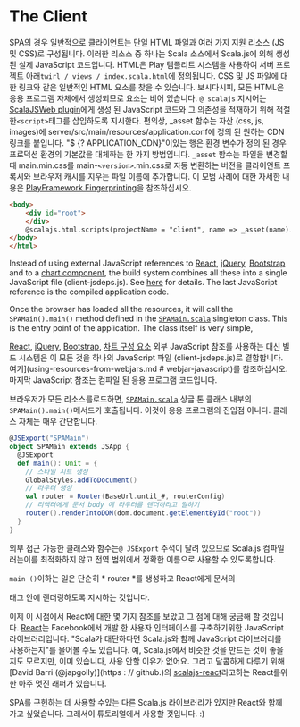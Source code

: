 # The Client

SPA의 경우 일반적으로 클라이언트는 단일 HTML 파일과 여러 가지 지원 리소스 (JS 및 CSS)로 구성됩니다. 이러한 리소스 중 하나는 Scala 소스에서 Scala.js에 의해 생성 된 실제 JavaScript 코드입니다. HTML은 Play 템플리트 시스템을 사용하여 서버 프로젝트 아래`twirl / views / index.scala.html`에 정의됩니다.
CSS 및 JS 파일에 대한 링크와 같은 일반적인 HTML 요소를 찾을 수 있습니다. 보시다시피, 모든 HTML은 응용 프로그램 자체에서 생성되므로 <body> 요소는 비어 있습니다. `@ scalajs` 지시어는 [ScalaJSWeb plugin](https://github.com/vmunier/sbt-web-scalajs)에게 생성 된 JavaScript 코드와 그 의존성을 적재하기 위해 적절한`<script>`태그를 삽입하도록 지시한다. 편의상, _asset 함수는 자산 (css, js, images)에 server/src/main/resources/application.conf에 정의 된 원하는 CDN 링크를 붙입니다. "$ {? APPLICATION_CDN}"이있는 행은 환경 변수가 정의 된 경우 프로덕션 환경의 기본값을 대체하는 한 가지 방법입니다. `_asset` 함수는 파일을 변경할 때 main.min.css를 main-`<version>`.min.css로 자동 변환하는 버전을 클라이언트 프록시와 브라우저 캐시를 지우는 파일 이름에 추가합니다. 이 모범 사례에 대한 자세한 내용은 [PlayFramework Fingerprinting](https://www.playframework.com/documentation/latest/Assets#Reverse-routing-and-fingerprinting-for-public-assets)을 참조하십시오.

```html
<body>
    <div id="root">
    </div>
    @scalajs.html.scripts(projectName = "client", name => _asset(name).toString, name => getClass.getResource(s"/public/$name") != null)
</body>
</html>
```

Instead of using external JavaScript references to [React](http://facebook.github.io/react/), [jQuery](http://jquery.com/), [Bootstrap](http://getbootstrap.com/) and
to a [chart component](http://www.chartjs.org/), the build system combines all these into a single JavaScript file (client-jsdeps.js). See 
[here](using-resources-from-webjars.md#webjar-javascript) for details. The last JavaScript reference is the compiled application code.

Once the browser has loaded all the resources, it will call the `SPAMain().main()` method defined in the
[`SPAMain.scala`](https://github.com/ochrons/scalajs-spa-tutorial/tree/master/client/src/main/scala/spatutorial/client/SPAMain.scala) singleton class. This is the 
entry point of the application. The class itself is very simple,

[React](http://facebook.github.io/react/), [jQuery](http://jquery.com/), [Bootstrap](http://getbootstrap.com), [차트 구성 요소](http://www.chartjs.org/) 외부 JavaScript 참조를 사용하는 대신 빌드 시스템은 이 모든 것을 하나의 JavaScript 파일 (client-jsdeps.js)로 결합합니다. 여기](using-resources-from-webjars.md # webjar-javascript)를 참조하십시오. 마지막 JavaScript 참조는 컴파일 된 응용 프로그램 코드입니다.

브라우저가 모든 리소스를로드하면, [`SPAMain.scala`](https://github.com/ochrons/scalajs-spa-tutorial/tree/master/client/src/main/scala/spatutorial/client/SPAMain.scala) 싱글 톤 클래스 내부의 `SPAMain().main()`메서드가 호출됩니다. 이것이 응용 프로그램의 진입점 이니다. 클래스 자체는 매우 간단합니다.

```scala
@JSExport("SPAMain")
object SPAMain extends JSApp {
  @JSExport
  def main(): Unit = {
    // 스타일 시트 생성
    GlobalStyles.addToDocument()
    // 라우터 생성
    val router = Router(BaseUrl.until_#, routerConfig)
    // 리액터에게 문서 body 에 라우터를 렌더하라고 말하기
    router().renderIntoDOM(dom.document.getElementById("root"))
  }
}
```

외부 접근 가능한 클래스와 함수는`@ JSExport` 주석이 달려 있으므로 Scala.js 컴파일러는이를 최적화하지 않고 전역 범위에서 정확한 이름으로 사용할 수 있도록합니다.

`main ()`이하는 일은 단순히 * router *를 생성하고 React에게 문서의 <div id = "root"> 태그 안에 렌더링하도록 지시하는 것입니다.

이제 이 시점에서 React에 대한 몇 가지 참조를 보았고 그 점에 대해 궁금해 할 것입니다. [React](http://facebook.github.io/react/)는 Facebook에서 개발 한 사용자 인터페이스를 구축하기위한 JavaScript 라이브러리입니다. "Scala가 대단하다면 Scala.js와 함께 JavaScript 라이브러리를 사용하는지"를 물어볼 수도 있습니다. 예, Scala.js에서 비슷한 것을 만드는 것이 좋을지도 모르지만, 이미 있습니다, 사용 안할 이유가 없어요. 그리고 달콤하게 다루기 위해 [David Barri (@japgolly)](https : // github.)의 [scalajs-react](https://github.com/japgolly/scalajs-react)라고하는 React를위한 아주 멋진 래퍼가 있습니다.

SPA를 구현하는 데 사용할 수있는 다른 Scala.js 라이브러리가 있지만 React와 함께 가고 싶었습니다. 그래서이 튜토리얼에서 사용할 것입니다. :)
